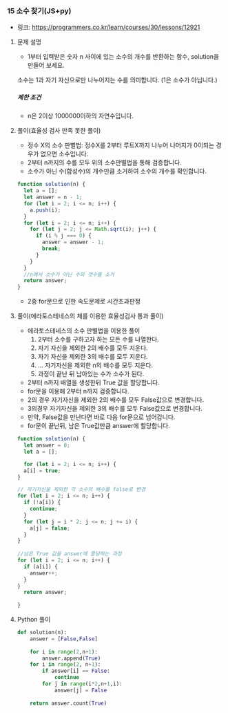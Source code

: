 ### 15 소수 찾기(JS+py)

* 링크: https://programmers.co.kr/learn/courses/30/lessons/12921

1. 문제 설명

   *  1부터 입력받은 숫자 n 사이에 있는 소수의 개수를 반환하는 함수, solution을 만들어 보세요.

     소수는 1과 자기 자신으로만 나누어지는 수를 의미합니다.
     (1은 소수가 아닙니다.)

     ##### 제한 조건

     - n은 2이상 1000000이하의 자연수입니다.

2. 풀이(효율성 검사 만족 못한 풀이)

   * 정수 X의 소수 판별법: 정수X를 2부터 루트X까지 나누어 나머지가 0이되는 경우가 없으면 소수입니다.
   * 2부터 n까지의 수를 모두 위의 소수판별법을 통해 검증합니다.
   * 소수가 아닌 수(합성수)의 개수만큼 소거하여 소수의 개수를 확인합니다.
   
   ```js
   function solution(n) {
     let a = [];
     let answer = n - 1;
     for (let i = 2; i <= n; i++) {
       a.push(i);
     }
     for (let i = 2; i <= n; i++) {
       for (let j = 2; j <= Math.sqrt(i); j++) {
         if (i % j === 0) {
           answer = answer - 1;
           break;
         }
       }
     }
     //n에서 소수가 아닌 수의 갯수를 소거
     return answer;
   }
   ```
   
   * 2중 for문으로 인한 속도문제로 시간초과판정
   
   
   
3. 풀이(에라토스테네스의 체를 이용한 효율성검사 통과 풀이)

   * 에라토스테네스의 소수 판별법을 이용한 풀이
     1. 2부터 소수를 구하고자 하는 모든 수를 나열한다.
     2. 자기 자신을 제외한 2의 배수를 모두 지운다.
     3. 자기 자신을 제외한 3의 배수를 모두 지운다.
     4. ... 자기자신을 제외한 n의 배수를 모두 지운다.
     5. 과정이 끝난 뒤 남아있는 수가 소수가 된다. 
   * 2부터 n까지 배열을 생성한뒤 True 값을 할당합니다.
   * for문을 이용해 2부터 n까지 검증합니다.
   * 2의 경우 자기자신을 제외한 2의 배수를 모두 False값으로 변경합니다.
   * 3의경우 자기자신을 제외한 3의 배수를 모두 False값으로 변경합니다.
   * 만약, False값을 만난다면 바로 다음 for문으로 넘어갑니다.
   * for문이 끝난뒤, 남은 True값만큼 answer에 할당합니다.

   ```js
   function solution(n) {
     let answer = 0;
     let a = [];  
   
     for (let i = 2; i <= n; i++) {
     a[i] = true;
   }
   
   // 자기자신을 제외한 각 소수의 배수를 false로 변경    
   for (let i = 2; i <= n; i++) {
     if (!a[i]) {
       continue;
     }
     for (let j = i * 2; j <= n; j += i) {
       a[j] = false;
     }
   }
       
   //남은 True 값을 answer에 할당하는 과정
   for (let i = 2; i <= n; i++) {
     if (a[i]) {
       answer++;
     }
   }
     return answer;  
       
   }
   ```

4. Python 풀이

   ```python
   def solution(n):
       answer = [False,False]
       
       for i in range(2,n+1):
           answer.append(True)
       for i in range(2, n+1):
           if answer[i] == False:
               continue
           for j in range(i*2,n+1,i):
               answer[j] = False
       
       return answer.count(True)
   ```

   

